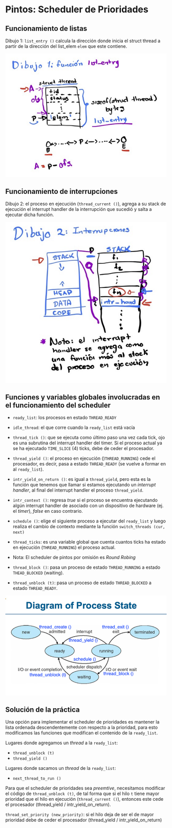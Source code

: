# Pintos: Scheduler de Prioridades

## Funcionamiento de listas

Dibujo 1: `list_entry ()` calcula la dirección donde inicia el struct thread a partir de la dirección del list_elem `elem` que este contiene.

![funcionamiento de list_entry](./list_entry.jpg)

## Funcionamiento de interrupciones

Dibujo 2: el proceso en ejecución (`thread_current ()`), agrega a su stack de ejecución el interrupt handler de la interrupción que sucedió y salta a ejecutar dicha función.

![Interrupt Execution](./interrupt_execution.jpg)

## Funciones y variables globales involucradas en el funcionamiento del scheduler

* `ready_list`: los procesos en estado `THREAD_READY`

* `idle_thread`: el que corre cuando la `ready_list` está vacía

* `thread_tick ()`: que se ejecuta como último paso una vez cada tick, ojo es una subrutina del interrupt handler del timer. Si el proceso actual ya se ha ejecutado `TIME_SLICE` (4) ticks, debe de ceder el procesador.

* `thread_yield ()`: el proceso en ejecución ()`THREAD_RUNNING`) cede el procesador, es decir, pasa a estado `THREAD_READY` (se vuelve a formar en al `ready_list`).

* `intr_yield_on_return ()`: es igual a `thread_yield`, pero esta es la función que tenemos que llamar si estamos ejecutando un _interrupt handler_, al final del interrupt handler el proceso
`thread_yield`.

* `intr_context ()`: regresa _true_ si el proceso se encuentra ejecutando algún interrupt handler de asociado con un dispositivo de hardware (ej. el _timer_), _false_ en caso contrario.

* `schedule ()`: elige el siguiente proceso a ejecutar del `ready_list` y luego realiza el cambio de contexto mediante la función `switch_threads (cur, next)`

* `thread_ticks`: es una variable global que cuenta cuantos ticks ha estado en ejecución (`THREAD_RUNNING`) el proceso actual.

* Nota: El scheduler de pintos por omisión es _Round Robing_

* `thread_block ()`: pasa un proceso de estado `THREAD_RUNNING` a estado `THEAD_BLOCKED` (waiting).

* `thread_unblock (t)`: pasa un proceso de estado `THREAD_BLOCKED` a estado `THREAD_READY`.

![transiciones-estado-procesos-pintos](./transiciones-estado-procesos-pintos.png)

## Solución de la práctica

Una opción para implementar el scheduler de prioridades es mantener
la lista ordenada descendentemente con respecto a la prioridad,
para esto modificamos las funciones que modifican el contenido de
la `ready_list`.

Lugares donde agregamos un _thread_ a la `ready_list`:
* `thread_unblock (t)`
* `thread_yield ()`

Lugares donde sacamos un _thread_ de la `ready_list`:
* `next_thread_to_run ()`

Para que el scheduler de prioridades sea _preemtive_, necesitamos
modificar el código de `thread_unblock (t)`, de tal forma que si el
hilo `t` tiene mayor prioridad que el hilo en ejecución (`thread_current ()`), entonces este cede el procesador (thread_yield / intr_yield_on_return).
   
`thread_set_priority (new_priority)`: si el hilo deja de ser el de mayor prioridad debe de ceder el procesador (thread_yield / intr_yield_on_return)